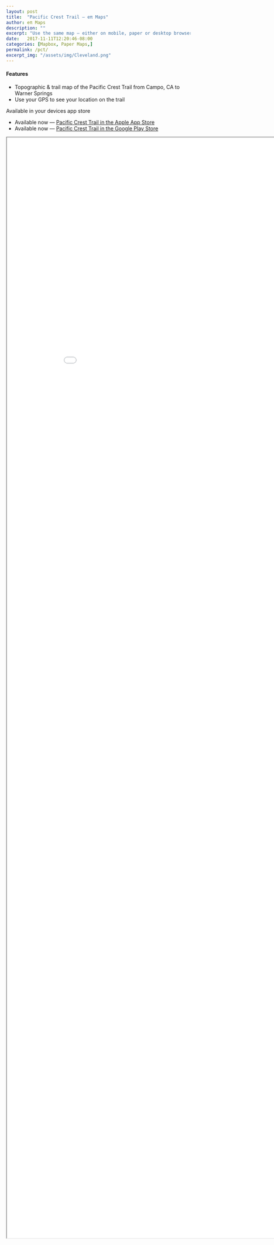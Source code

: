 ```yaml
---
layout: post
title:  "Pacific Crest Trail — eπ Maps"
author: eπ Maps
description: ""
excerpt: "Use the same map — either on mobile, paper or desktop browser"
date:   2017-11-11T12:20:46-08:00
categories: [Mapbox, Paper Maps,]
permalink: /pct/
excerpt_img: "/assets/img/Cleveland.png"
---
```


#### Features
* Topographic & trail map of the Pacific Crest Trail from Campo, CA to Warner Springs
* Use your GPS to see your location on the trail

Available in your devices app store

* Available now — [Pacific Crest Trail in the Apple App Store][ios]
* Available now — [Pacific Crest Trail in the Google Play Store][android]

<iframe allowfullscreen="true" mozallowfullscreen="true" webkitallowfullscreen="true"
  style="height: 75vh; width: 95vw;"
  src="/epi-maps.html?t=Cleveland&z=14.9&style=omt-cje6px7vc06l22rpeiph7d85s&w=-116.894531&s=32.546813&e=-116.367188&n=33.302986&authkey=278314/#12/32.84249/-116.50334">
  <p>Your browser does not support iframes.</p>
</iframe>


[ios]:      https://itunes.apple.com/us/app/cleveland-national-forest-eπ-maps/id1255405263?mt=8
[android]:  /android

[tsg]:  http://www.timestampgenerator.com
